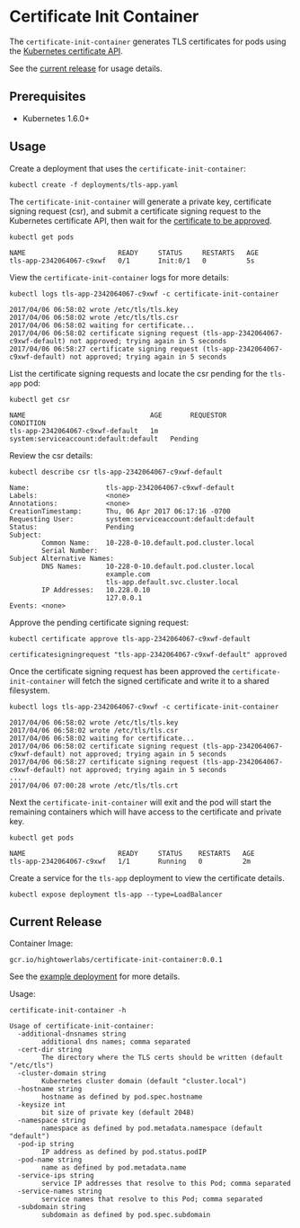 # Certificate Init Container

The `certificate-init-container` generates TLS certificates for pods using the [Kubernetes certificate API](https://kubernetes.io/docs/tasks/tls/managing-tls-in-a-cluster).

See the [current release](#current-release) for usage details.

## Prerequisites

* Kubernetes 1.6.0+

## Usage

Create a deployment that uses the `certificate-init-container`:

```
kubectl create -f deployments/tls-app.yaml
```

The `certificate-init-container` will generate a private key, certificate signing request (csr), and submit a certificate signing request to the Kubernetes certificate API, then wait for the [certificate to be approved](https://kubernetes.io/docs/tasks/tls/managing-tls-in-a-cluster/#approving-certificate-signing-requests).

```
kubectl get pods
```
```
NAME                       READY     STATUS     RESTARTS   AGE
tls-app-2342064067-c9xwf   0/1       Init:0/1   0          5s
```

View the `certificate-init-container` logs for more details:

```
kubectl logs tls-app-2342064067-c9xwf -c certificate-init-container
```
```
2017/04/06 06:58:02 wrote /etc/tls/tls.key
2017/04/06 06:58:02 wrote /etc/tls/tls.csr
2017/04/06 06:58:02 waiting for certificate...
2017/04/06 06:58:02 certificate signing request (tls-app-2342064067-c9xwf-default) not approved; trying again in 5 seconds
2017/04/06 06:58:27 certificate signing request (tls-app-2342064067-c9xwf-default) not approved; trying again in 5 seconds
```

List the certificate signing requests and locate the csr pending for the `tls-app` pod:

```
kubectl get csr
```
```
NAME                               AGE       REQUESTOR                               CONDITION
tls-app-2342064067-c9xwf-default   1m        system:serviceaccount:default:default   Pending
```

Review the csr details:

```
kubectl describe csr tls-app-2342064067-c9xwf-default
```

```
Name:                   tls-app-2342064067-c9xwf-default
Labels:                 <none>
Annotations:            <none>
CreationTimestamp:      Thu, 06 Apr 2017 06:17:16 -0700
Requesting User:        system:serviceaccount:default:default
Status:                 Pending
Subject:
        Common Name:    10-228-0-10.default.pod.cluster.local
        Serial Number:
Subject Alternative Names:
        DNS Names:      10-228-0-10.default.pod.cluster.local
                        example.com
                        tls-app.default.svc.cluster.local
        IP Addresses:   10.228.0.10
                        127.0.0.1
Events:	<none>
```

Approve the pending certificate signing request:

```
kubectl certificate approve tls-app-2342064067-c9xwf-default
```
```
certificatesigningrequest "tls-app-2342064067-c9xwf-default" approved
```

Once the certificate signing request has been approved the `certificate-init-container` will fetch the signed certificate and write it to a shared filesystem.

```
kubectl logs tls-app-2342064067-c9xwf -c certificate-init-container
```
```
2017/04/06 06:58:02 wrote /etc/tls/tls.key
2017/04/06 06:58:02 wrote /etc/tls/tls.csr
2017/04/06 06:58:02 waiting for certificate...
2017/04/06 06:58:02 certificate signing request (tls-app-2342064067-c9xwf-default) not approved; trying again in 5 seconds
2017/04/06 06:58:27 certificate signing request (tls-app-2342064067-c9xwf-default) not approved; trying again in 5 seconds
...
2017/04/06 07:00:28 wrote /etc/tls/tls.crt
```

Next the `certificate-init-container` will exit and the pod will start the remaining containers which will have access to the certificate and private key.

```
kubectl get pods
```
```
NAME                       READY     STATUS    RESTARTS   AGE
tls-app-2342064067-c9xwf   1/1       Running   0          2m
```

Create a service for the `tls-app` deployment to view the certificate details.

```
kubectl expose deployment tls-app --type=LoadBalancer
```

## Current Release

Container Image:

```
gcr.io/hightowerlabs/certificate-init-container:0.0.1
```

See the [example deployment](deployments/tls-app.yaml) for more details.

Usage:

```
certificate-init-container -h
```
```
Usage of certificate-init-container:
  -additional-dnsnames string
    	additional dns names; comma separated
  -cert-dir string
    	The directory where the TLS certs should be written (default "/etc/tls")
  -cluster-domain string
    	Kubernetes cluster domain (default "cluster.local")
  -hostname string
    	hostname as defined by pod.spec.hostname
  -keysize int
    	bit size of private key (default 2048)
  -namespace string
    	namespace as defined by pod.metadata.namespace (default "default")
  -pod-ip string
    	IP address as defined by pod.status.podIP
  -pod-name string
    	name as defined by pod.metadata.name
  -service-ips string
    	service IP addresses that resolve to this Pod; comma separated
  -service-names string
    	service names that resolve to this Pod; comma separated
  -subdomain string
    	subdomain as defined by pod.spec.subdomain
```
